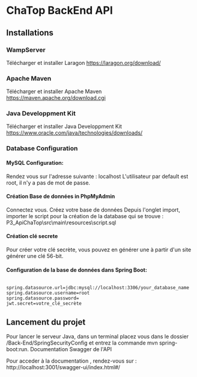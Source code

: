 # ChaTop BackEnd API

## Installations

### WampServer
Télécharger et installer Laragon
https://laragon.org/download/

### Apache Maven
Télécharger et installer Apache Maven
https://maven.apache.org/download.cgi

### Java Developpment Kit
Télécharger et installer Java Developpment Kit
https://www.oracle.com/java/technologies/downloads/

### Database Configuration

#### MySQL Configuration:

Rendez vous sur l'adresse suivante : localhost
L'utilisateur par default est root, il n'y a pas de mot de passe.

#### Création Base de données in PhpMyAdmin

Connectez vous.
Créez votre base de données
Depuis l'onglet import, importer le script pour la création de la database qui se trouve :
P3_ApiChaTop\src\main\resources\script.sql

#### Création clé secrete
Pour créer votre clé secrète, vous pouvez en générer une à partir d'un site
générer une clé 56-bit.

#### Configuration de la base de données dans Spring Boot:

```Mise a jour de application properties P3_ApiChaTop\src\main\resources\application.properties :

spring.datasource.url=jdbc:mysql://localhost:3306/your_database_name
spring.datasource.username=root
spring.datasource.password=
jwt.secret=votre_clé_secrète
```
## Lancement du projet

Pour lancer le serveur Java, dans un terminal placez vous dans le dossier /Back-End/SpringSecurityConfig et entrez la commande mvn spring-boot:run.
Documentation Swagger de l'API

Pour acceder à la documentation , rendez-vous sur : http://localhost:3001/swagger-ui/index.html#/